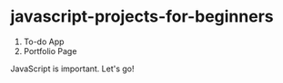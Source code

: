 # javascript-projects-for-beginners

1. To-do App
2. Portfolio Page

JavaScript is important. Let's go!
